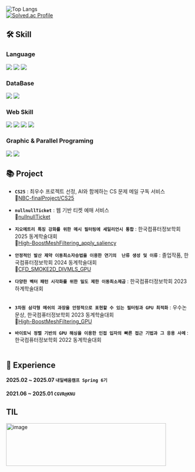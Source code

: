 ![Top Langs](https://github-readme-stats.vercel.app/api/top-langs/?username=crocusia&layout=compact&theme=merko&bg_color=ffffff)
<br>
[![Solved.ac Profile](http://mazassumnida.wtf/api/generate_badge?boj=crocusia)](https://solved.ac/crocusia)
<br>

## **🛠 Skill**

### **Language**
<p align="left">
  <img src="https://img.shields.io/badge/C++-00599C?style=for-the-badge&logo=cplusplus&logoColor=white">
  <img src="https://img.shields.io/badge/Java-2C2255?style=for-the-badge&logo=eclipseide&logoColor=white">
  <img src="https://img.shields.io/badge/Python-FAB70C?style=for-the-badge&logo=python&logoColor=white">
</p>

### **DataBase**
<p align="left">
  <img src="https://img.shields.io/badge/MySQL-4479A1?style=for-the-badge&logo=mysql&logoColor=white">
  <img src="https://img.shields.io/badge/Redis-E34F26?style=for-the-badge&logo=redis&logoColor=white">
</p>

### **Web Skill**
<p align="left">
  <img src="https://img.shields.io/badge/HTML-E34F26?style=for-the-badge&logo=html5&logoColor=white">
  <img src="https://img.shields.io/badge/CSS-663399?style=for-the-badge&logo=css&logoColor=white">
  <img src="https://img.shields.io/badge/JQuery-0769AD?style=for-the-badge&logo=jquery&logoColor=white">
   <img src="https://img.shields.io/badge/Spring-6DB33F?style=for-the-badge&logo=spring&logoColor=white">
</p>

### **Graphic & Parallel Programing**
<p align="left">
  <img src="https://img.shields.io/badge/CUDA-76B900?style=for-the-badge&logo=NVIDIA&logoColor=white">
  <img src="https://img.shields.io/badge/OpenGL-5586A4?style=for-the-badge&logo=opengl&logoColor=white">
</p>


## **📚 Project**
- **`CS25`** : 최우수 프로젝트 선정, AI와 함께하는 CS 문제 메일 구독 서비스 <br>
🔗[NBC-finalProject/CS25](https://github.com/NBC-finalProject/CS25-BE/tree/main) <br>

- **`nullnullTicket`** : 웹 기반 티켓 예매 서비스 <br>
🔗[nullnullTicket](https://github.com/pokerbearkr/nullnullTicket) <br>

- **`지오메트리 특징 강화를 위한 메시 필터링에 세일리언시 통합`** : 한국컴퓨터정보학회 2025 동계학술대회<br>
🔗[High-BoostMeshFiltering_apply_saliency](https://github.com/crocusia/High-Boost_Mesh_Filtering_with_Saliency) <br>

- **`안정적인 발산 제약 이동최소자승법을 이용한 연기의  난류 생성 및 이류`** : 졸업작품, 한국컴퓨터정보학회 2024 동계학술대회<br>
🔗[CFD_SMOKE2D_DIVMLS_GPU](https://github.com/crocusia/CFD_SMOKE2D_DIVMLS_GPU) <br>

- **`다양한 벡터 패턴 시각화를 위한 밀도 제한 이동최소제곱`** : 한국컴퓨터정보학회 2023 하계학술대회<br><br>

- **`3차원 삼각형 메쉬의 과장을 안정적으로 표현할 수 있는 필터링과 GPU 최적화`** : 우수논문상, 한국컴퓨터정보학회 2023 동계학술대회<br>
🔗[High-BoostMeshFiltering_GPU](https://github.com/crocusia/High-BoostMeshFiltering_GPU) <br>

- **`바이토닉 정렬 기반의 GPU 해싱을 이용한 인접 입자의 빠른 접근 기법과 그 응용 사례`** : 한국컴퓨터정보학회 2022 동계학술대회<br><br>


## **💼 Experience**

#### **2025.02 ~ 2025.07** **`내일배움캠프 Spring 6기`**<br>
#### **2021.06 ~ 2025.01** **`CGVR@KNU`**<br>

## **TIL**
[<img width="435" height="116" alt="image" src="https://github.com/user-attachments/assets/8e52ed4c-de2e-49aa-b19d-48ac5abf2981" />](https://devhippo.tistory.com/)

<!--
**crocusia/crocusia** is a ✨ _special_ ✨ repository because its `README.md` (this file) appears on your GitHub profile.

Here are some ideas to get you started:

- 🔭 I’m currently working on ...
- 🌱 I’m currently learning ...
- 👯 I’m looking to collaborate on ...
- 🤔 I’m looking for help with ...
- 💬 Ask me about ...
- 📫 How to reach me: ...
- 😄 Pronouns: ...
- ⚡ Fun fact: ...
-->
